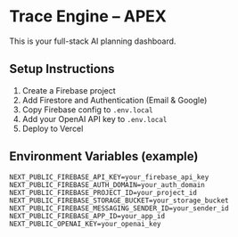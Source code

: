 # Trace Engine – APEX

This is your full-stack AI planning dashboard.

## Setup Instructions

1. Create a Firebase project
2. Add Firestore and Authentication (Email & Google)
3. Copy Firebase config to `.env.local`
4. Add your OpenAI API key to `.env.local`
5. Deploy to Vercel

## Environment Variables (example)
```
NEXT_PUBLIC_FIREBASE_API_KEY=your_firebase_api_key
NEXT_PUBLIC_FIREBASE_AUTH_DOMAIN=your_auth_domain
NEXT_PUBLIC_FIREBASE_PROJECT_ID=your_project_id
NEXT_PUBLIC_FIREBASE_STORAGE_BUCKET=your_storage_bucket
NEXT_PUBLIC_FIREBASE_MESSAGING_SENDER_ID=your_sender_id
NEXT_PUBLIC_FIREBASE_APP_ID=your_app_id
NEXT_PUBLIC_OPENAI_KEY=your_openai_key
```
